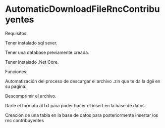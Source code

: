 # AutomaticDownloadFileRncContribuyentes


Requisitos: 

Tener instalado sql sever.

Tener una database previamente creada.

Tener instalado .Net Core.


Funciones:

Automatización del proceso de descargar el archivo .zin que te da la dgii en su pagina.

Descomprimir el archivo.

Darle el formato al txt para poder hacer el insert en la base de datos.

Creación de una tabla en la base de datos para posteriormente insertar los rnc contribuyentes

